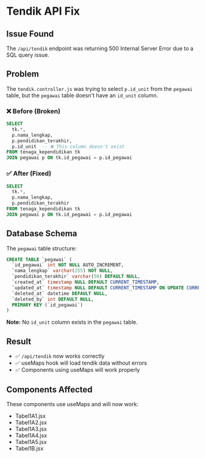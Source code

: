 # Tendik API Fix

## Issue Found

The `/api/tendik` endpoint was returning 500 Internal Server Error due to a SQL query issue.

## Problem

The `tendik.controller.js` was trying to select `p.id_unit` from the `pegawai` table, but the `pegawai` table doesn't have an `id_unit` column.

### ❌ Before (Broken)
```sql
SELECT 
  tk.*,
  p.nama_lengkap,
  p.pendidikan_terakhir,
  p.id_unit  -- ❌ This column doesn't exist
FROM tenaga_kependidikan tk
JOIN pegawai p ON tk.id_pegawai = p.id_pegawai
```

### ✅ After (Fixed)
```sql
SELECT 
  tk.*,
  p.nama_lengkap,
  p.pendidikan_terakhir
FROM tenaga_kependidikan tk
JOIN pegawai p ON tk.id_pegawai = p.id_pegawai
```

## Database Schema

The `pegawai` table structure:
```sql
CREATE TABLE `pegawai` (
  `id_pegawai` int NOT NULL AUTO_INCREMENT,
  `nama_lengkap` varchar(255) NOT NULL,
  `pendidikan_terakhir` varchar(50) DEFAULT NULL,
  `created_at` timestamp NULL DEFAULT CURRENT_TIMESTAMP,
  `updated_at` timestamp NULL DEFAULT CURRENT_TIMESTAMP ON UPDATE CURRENT_TIMESTAMP,
  `deleted_at` datetime DEFAULT NULL,
  `deleted_by` int DEFAULT NULL,
  PRIMARY KEY (`id_pegawai`)
)
```

**Note:** No `id_unit` column exists in the `pegawai` table.

## Result

- ✅ `/api/tendik` now works correctly
- ✅ useMaps hook will load tendik data without errors
- ✅ Components using useMaps will work properly

## Components Affected

These components use useMaps and will now work:
- Tabel1A1.jsx
- Tabel1A2.jsx
- Tabel1A3.jsx
- Tabel1A4.jsx
- Tabel1A5.jsx
- Tabel1B.jsx

